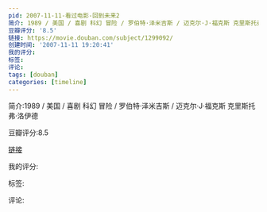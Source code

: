 ```yaml
---
pid: 2007-11-11-看过电影-回到未来2
简介: 1989 / 美国 / 喜剧 科幻 冒险 / 罗伯特·泽米吉斯 / 迈克尔·J·福克斯 克里斯托弗·洛伊德
豆瓣评分: '8.5'
链接: https://movie.douban.com/subject/1299092/
创建时间: '2007-11-11 19:20:41'
我的评分:
标签:
评论:
tags: [douban]
categories: [timeline]
---
```

简介:1989 / 美国 / 喜剧 科幻 冒险 / 罗伯特·泽米吉斯 / 迈克尔·J·福克斯 克里斯托弗·洛伊德

豆瓣评分:8.5

[链接](https://movie.douban.com/subject/1299092/)

我的评分:

标签:

评论:

